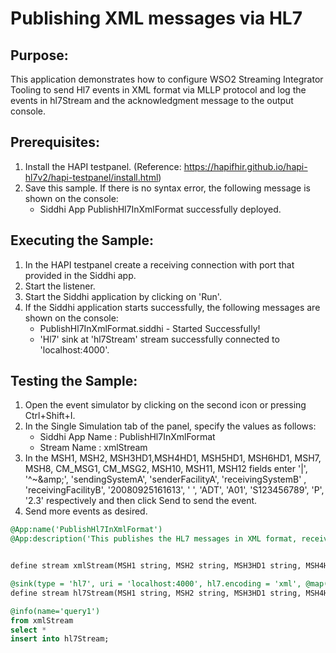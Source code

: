 # Publishing XML messages via HL7

## Purpose:
This application demonstrates how to configure WSO2 Streaming Integrator Tooling to send Hl7 events in XML format via MLLP protocol and log the events in hl7Stream and the acknowledgment message to the output console.

## Prerequisites:
1. Install the HAPI testpanel. (Reference: https://hapifhir.github.io/hapi-hl7v2/hapi-testpanel/install.html)
2. Save this sample. If there is no syntax error, the following message is shown on the console:
    - Siddhi App PublishHl7InXmlFormat successfully deployed.

## Executing the Sample:
1. In the HAPI testpanel create a receiving connection with port that provided in the Siddhi app.
2. Start the listener.
3. Start the Siddhi application by clicking on 'Run'.
4. If the Siddhi application starts successfully, the following messages are shown on the console:
    * PublishHl7InXmlFormat.siddhi - Started Successfully!
    * 'Hl7' sink at 'hl7Stream' stream successfully connected to 'localhost:4000'.

## Testing the Sample:
1. Open the event simulator by clicking on the second icon or pressing Ctrl+Shift+I.
2. In the Single Simulation tab of the panel, specify the values as follows:
    * Siddhi App Name   :   PublishHl7InXmlFormat
    * Stream Name   :   xmlStream
3. In the MSH1, MSH2, MSH3HD1,MSH4HD1, MSH5HD1, MSH6HD1, MSH7, MSH8, CM_MSG1, CM_MSG2, MSH10, MSH11, MSH12 fields enter '|', '^~\&amp;', 'sendingSystemA', 'senderFacilityA', 'receivingSystemB' , 'receivingFacilityB', '20080925161613', ' ', 'ADT', 'A01', 'S123456789', 'P', '2.3' respectively and then click Send to send the event.
4. Send more events as desired.

```sql
@App:name('PublishHl7InXmlFormat')
@App:description('This publishes the HL7 messages in XML format, receives and logs the acknowledgement message in the console using MLLP protocol and custom xml mapping.')


define stream xmlStream(MSH1 string, MSH2 string, MSH3HD1 string, MSH4HD1 string, MSH5HD1 string, MSH6HD1 string, MSH7 string, MSH8 string, CM_MSG1 string, CM_MSG2 string,MSH10 string,MSH11 string, MSH12 string);

@sink(type = 'hl7', uri = 'localhost:4000', hl7.encoding = 'xml', @map(type = 'xml', enclosing.element="<ADT_A01  xmlns='urn:hl7-org:v2xml'>", @payload('<MSH><MSH.1>{{MSH1}}</MSH.1><MSH.2>{{MSH2}}</MSH.2><MSH.3><HD.1>{{MSH3HD1}}</HD.1></MSH.3><MSH.4><HD.1>{{MSH4HD1}}</HD.1></MSH.4><MSH.5><HD.1>{{MSH5HD1}}</HD.1></MSH.5><MSH.6><HD.1>{{MSH6HD1}}</HD.1></MSH.6><MSH.7>{{MSH7}}</MSH.7><MSH.8>{{MSH8}}</MSH.8><MSH.9><CM_MSG.1>{{CM_MSG1}}</CM_MSG.1><CM_MSG.2>{{CM_MSG2}}</CM_MSG.2></MSH.9><MSH.10>{{MSH10}}</MSH.10><MSH.11>{{MSH11}}</MSH.11><MSH.12>{{MSH12}}</MSH.12></MSH>')))
define stream hl7Stream(MSH1 string, MSH2 string, MSH3HD1 string, MSH4HD1 string, MSH5HD1 string, MSH6HD1 string, MSH7 string, MSH8 string, CM_MSG1 string, CM_MSG2 string,MSH10 string,MSH11 string, MSH12 string);

@info(name='query1')
from xmlStream
select *
insert into hl7Stream;
```